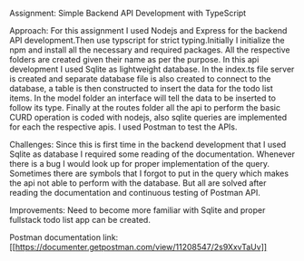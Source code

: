 Assignment: Simple Backend API Development with TypeScript

Approach: For this assignment I used Nodejs and Express for the backend API development.Then use typscript for strict typing.Initially I initialize the npm and install all the necessary and required packages. All the respective folders are created given their name as per the purpose. In this api development I used Sqlite as lightweight database. In the index.ts file server is created and separate database file is also created to connect to the database, a table is then constructed to insert the data for the todo list items. In the model folder an interface will tell the data to be inserted to follow its type. Finally at the routes folder all the api to perform the basic CURD operation is coded with nodejs, also sqlite queries are implemented for each the respective apis. I used Postman to test the APIs.

Challenges: Since this is first time in the backend development that I used Sqlite as database I required some reading of the documentation. Whenever there is a bug I would look up for proper implementation of the query. Sometimes there are symbols that I forgot to put in the query which makes the api not able to perform with the database. But all are solved after reading the documentation and continuous testing of Postman API.

Improvements: Need to become more familiar with Sqlite and proper fullstack todo list app can be created.

Postman documentation link: [[https://documenter.getpostman.com/view/11208547/2s9XxvTaUv]]
